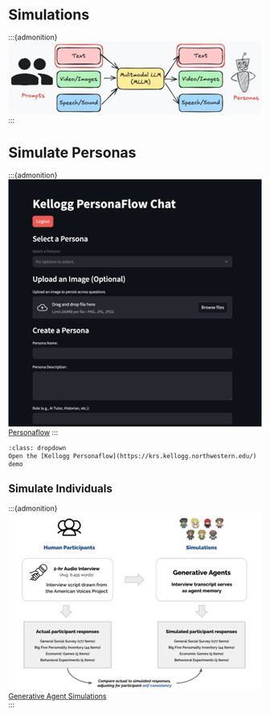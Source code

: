 # Simulations

:::{admonition}
![image](./images/mllm-personas.png)
:::

# Simulate Personas

:::{admonition}
![image](./images/personaflow.png)
[Personaflow](https://arxiv.org/abs/2409.12538)
:::

```{admonition} Demo
:class: dropdown
Open the [Kellogg Personaflow](https://krs.kellogg.northwestern.edu/) demo
```

## Simulate Individuals

:::{admonition}
![image](./images/agent-simulations.png)
[Generative Agent Simulations](https://arxiv.org/abs/2411.10109)    
:::
